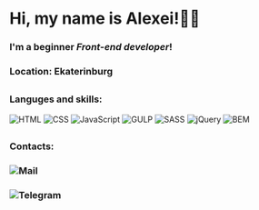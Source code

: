 # Hi, my name is **Alexei**!👋🏻

### I'm a beginner ***Front-end developer***!

### Location: **Ekaterinburg**
##
### Languges and skills:
![HTML](https://img.shields.io/badge/-HTML-000000?style=flat&logo=html5)
![CSS](https://img.shields.io/badge/-CSS-000000?style=flat&logo=css3)
![JavaScript](https://img.shields.io/badge/-JavaScript-000000?style=flat&logo=JavaScript)
![GULP](https://img.shields.io/badge/-GULP-000000?style=flat&logo=gulp)
![SASS](https://img.shields.io/badge/-SASS-000000?style=flat&logo=sass)
![jQuery](https://img.shields.io/badge/-jQuery-000000?style=flat&logo=jquery)
![BEM](https://img.shields.io/badge/-BEM-000000?style=flat&logo=bem)

##

### Contacts:
### ![Mail](https://img.shields.io/badge/-alexeiberc@gmail.com-000000?style=social&logo=gmail)
### ![Telegram](https://img.shields.io/badge/-@Alexei_710-000000?style=social&logo=telegram&link=https://t.me/Alexei_710)
